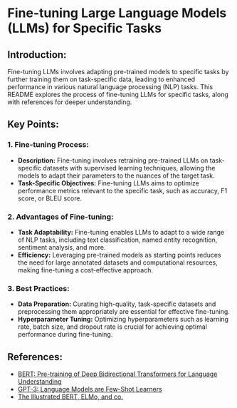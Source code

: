 # Fine-tuning Large Language Models (LLMs) for Specific Tasks

## Introduction:
Fine-tuning LLMs involves adapting pre-trained models to specific tasks by further training them on task-specific data, leading to enhanced performance in various natural language processing (NLP) tasks. This README explores the process of fine-tuning LLMs for specific tasks, along with references for deeper understanding.

## Key Points:

### 1. Fine-tuning Process:
- **Description:** Fine-tuning involves retraining pre-trained LLMs on task-specific datasets with supervised learning techniques, allowing the models to adapt their parameters to the nuances of the target task.
- **Task-Specific Objectives:** Fine-tuning LLMs aims to optimize performance metrics relevant to the specific task, such as accuracy, F1 score, or BLEU score.

### 2. Advantages of Fine-tuning:
- **Task Adaptability:** Fine-tuning enables LLMs to adapt to a wide range of NLP tasks, including text classification, named entity recognition, sentiment analysis, and more.
- **Efficiency:** Leveraging pre-trained models as starting points reduces the need for large annotated datasets and computational resources, making fine-tuning a cost-effective approach.

### 3. Best Practices:
- **Data Preparation:** Curating high-quality, task-specific datasets and preprocessing them appropriately are essential for effective fine-tuning.
- **Hyperparameter Tuning:** Optimizing hyperparameters such as learning rate, batch size, and dropout rate is crucial for achieving optimal performance during fine-tuning.

## References:
- [BERT: Pre-training of Deep Bidirectional Transformers for Language Understanding](https://arxiv.org/abs/1810.04805)
- [GPT-3: Language Models are Few-Shot Learners](https://arxiv.org/abs/2005.14165)
- [The Illustrated BERT, ELMo, and co.](http://jalammar.github.io/illustrated-bert/)

